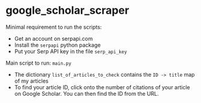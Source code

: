 # google_scholar_scraper

Minimal requirement to run the scripts:
- Get an account on serpapi.com
- Install the `serpapi` python package
- Put your Serp API key in the file `serp_api_key`

Main script to run: `main.py`
- The dictionary `list_of_articles_to_check` contains the `ID -> title` map of my articles
- To find your article ID, click onto the number of citations of your article on Google Scholar. You can then find the ID from the URL.  